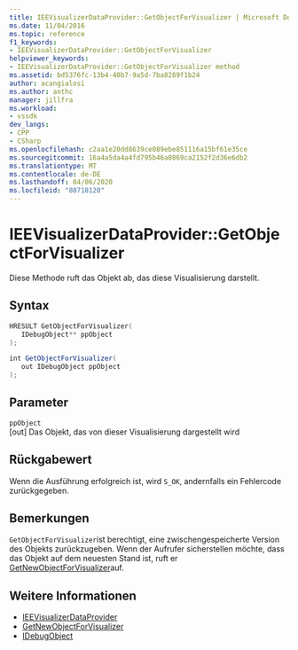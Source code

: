 ```yaml
---
title: IEEVisualizerDataProvider::GetObjectForVisualizer | Microsoft Docs
ms.date: 11/04/2016
ms.topic: reference
f1_keywords:
- IEEVisualizerDataProvider::GetObjectForVisualizer
helpviewer_keywords:
- IEEVisualizerDataProvider::GetObjectForVisualizer method
ms.assetid: bd5376fc-13b4-40b7-9a5d-7ba8289f1b24
author: acangialosi
ms.author: anthc
manager: jillfra
ms.workload:
- vssdk
dev_langs:
- CPP
- CSharp
ms.openlocfilehash: c2aa1e20dd8639ce089ebe851116a15bf61e35ce
ms.sourcegitcommit: 16a4a5da4a4fd795b46a0869ca2152f2d36e6db2
ms.translationtype: MT
ms.contentlocale: de-DE
ms.lasthandoff: 04/06/2020
ms.locfileid: "80718120"
---
```

# <a name="ieevisualizerdataprovidergetobjectforvisualizer"></a>IEEVisualizerDataProvider::GetObjectForVisualizer
Diese Methode ruft das Objekt ab, das diese Visualisierung darstellt.

## <a name="syntax"></a>Syntax

```cpp
HRESULT GetObjectForVisualizer(
   IDebugObject** ppObject
);
```

```csharp
int GetObjectForVisualizer(
   out IDebugObject ppObject
);
```

## <a name="parameters"></a>Parameter
`ppObject`\
[out] Das Objekt, das von dieser Visualisierung dargestellt wird

## <a name="return-value"></a>Rückgabewert
 Wenn die Ausführung erfolgreich ist, wird `S_OK`, andernfalls ein Fehlercode zurückgegeben.

## <a name="remarks"></a>Bemerkungen
 `GetObjectForVisualizer`ist berechtigt, eine zwischengespeicherte Version des Objekts zurückzugeben. Wenn der Aufrufer sicherstellen möchte, dass das Objekt auf dem neuesten Stand ist, ruft er [GetNewObjectForVisualizer](../../../extensibility/debugger/reference/ieevisualizerdataprovider-getnewobjectforvisualizer.md)auf.

## <a name="see-also"></a>Weitere Informationen
- [IEEVisualizerDataProvider](../../../extensibility/debugger/reference/ieevisualizerdataprovider.md)
- [GetNewObjectForVisualizer](../../../extensibility/debugger/reference/ieevisualizerdataprovider-getnewobjectforvisualizer.md)
- [IDebugObject](../../../extensibility/debugger/reference/idebugobject.md)

